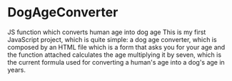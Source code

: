 # DogAgeConverter
JS function which converts human age into dog age
This is my first JavaScript project, which is quite simple: a dog age converter, which is composed by an HTML file which is a form that asks you for your age
and the function attached calculates the age multiplying it by seven, which is the current formula used for converting a human's age into a dog's age in years.
